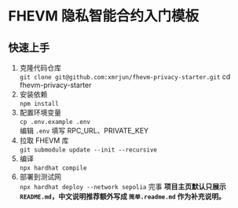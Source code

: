 # FHEVM 隐私智能合约入门模板

## 快速上手

1. 克隆代码仓库  
   `git clone git@github.com:xmrjun/fhevm-privacy-starter.git`
   cd fhevm-privacy-starter
3. 安装依赖  
   `npm install`
4. 配置环境变量  
   `cp .env.example .env`  
   编辑 `.env` 填写 RPC_URL、PRIVATE_KEY
5. 拉取 FHEVM 库  
   `git submodule update --init --recursive`
6. 编译  
   `npx hardhat compile`
7. 部署到测试网  
   `npx hardhat deploy --network sepolia`
完事
**项目主页默认只展示 `README.md`，中文说明推荐额外写成 `简单.readme.md` 作为补充说明。**

